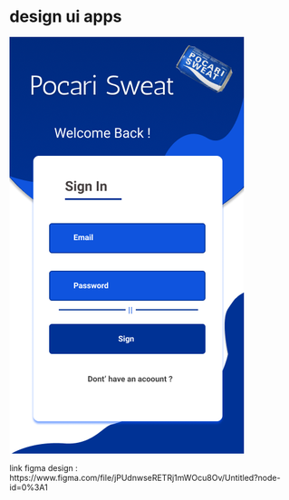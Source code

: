 
<h1> design ui apps </h1>


![screenshot](ss.png)




<p> link figma design :  https://www.figma.com/file/jPUdnwseRETRj1mWOcu8Ov/Untitled?node-id=0%3A1  </p>

